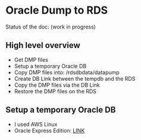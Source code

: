# Oracle Dump to RDS
Status of the doc: (work in progress)

## High level overview

 - Get DMP files
 - Setup a temporary Oracle DB
 - Copy DMP files into: /rdsdbdata/datapump
 - Create DB Link between the tempdb and the RDS
 - Copy the DMP files via the DB Link
 - Restore the DMP files on the RDS

 ## Setup a temporary Oracle DB

  - I used AWS Linux
  - Oracle Express Edition:  [LINK](https://www.oracle.com/technetwork/database/database-technologies/express-edition/downloads/index.html)

